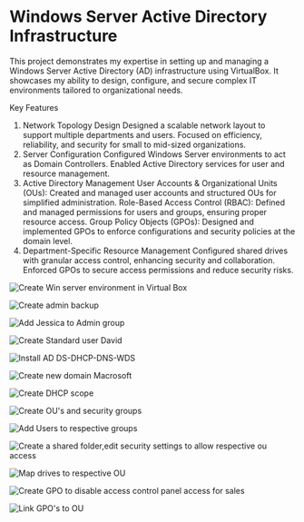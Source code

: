 # Windows Server Active Directory Infrastructure

This project demonstrates my expertise in setting up and managing a Windows Server Active Directory (AD) infrastructure using VirtualBox. It showcases my ability to design, configure, and secure complex IT environments tailored to organizational needs.

Key Features
1. Network Topology Design
Designed a scalable network layout to support multiple departments and users.
Focused on efficiency, reliability, and security for small to mid-sized organizations.
2. Server Configuration
Configured Windows Server environments to act as Domain Controllers.
Enabled Active Directory services for user and resource management.
3. Active Directory Management
User Accounts & Organizational Units (OUs): Created and managed user accounts and structured OUs for simplified administration.
Role-Based Access Control (RBAC): Defined and managed permissions for users and groups, ensuring proper resource access.
Group Policy Objects (GPOs): Designed and implemented GPOs to enforce configurations and security policies at the domain level.
4. Department-Specific Resource Management
Configured shared drives with granular access control, enhancing security and collaboration.
Enforced GPOs to secure access permissions and reduce security risks.


![Create Win server environment in Virtual Box](https://github.com/GreggNicholas/Windows-Server-Active-Directory/raw/main/1.Create%20Win%20server%20enivorment%20in%20Virtual%20Box.png)

![Create admin backup](https://github.com/GreggNicholas/Windows-Server-Active-Directory/raw/main/2.Create%20admin%20backup.png)

![Add Jessica to Admin group](https://github.com/GreggNicholas/Windows-Server-Active-Directory/raw/main/3.Add%20Jessica%20to%20Admin%20group.png)

![Create Standard user David](https://github.com/GreggNicholas/Windows-Server-Active-Directory/raw/main/4.Create%20Standard%20user%20David.png)

![Install AD DS-DHCP-DNS-WDS](https://github.com/GreggNicholas/Windows-Server-Active-Directory/raw/main/6.Install%20AD%20DS-DHCP-DNS-WDS.png)

![Create new domain Macrosoft](https://github.com/GreggNicholas/Windows-Server-Active-Directory/raw/main/7.Create%20new%20domain%20Macrosoft.png)

![Create DHCP scope](https://github.com/GreggNicholas/Windows-Server-Active-Directory/blob/main/8.create%20DHCP%20scope.png?raw=true)

![Create OU's and security groups](https://github.com/GreggNicholas/Windows-Server-Active-Directory/raw/main/9.Create%20ou_s%20and%20security%20groups.png)

![Add Users to respective groups](https://github.com/GreggNicholas/Windows-Server-Active-Directory/raw/main/10.Add%20Users%20to%20respective%20groups.png)

![Create a shared folder,edit security settings to allow respective ou access](https://github.com/GreggNicholas/Windows-Server-Active-Directory/raw/main/11.Create%20a%20shared%20folder,edit%20security%20settings%20to%20allow%20respective%20ou%20access.png)

![Map drives to respective OU](https://github.com/GreggNicholas/Windows-Server-Active-Directory/raw/main/12.Map%20drives%20to%20respective%20OU.png)

![Create GPO to disable access control panel access for sales](https://github.com/GreggNicholas/Windows-Server-Active-Directory/blob/main/13.Create%20GPO%20to%20disable%20access%20control%20panel%20acess%20for%20sales.png?raw=true)

![Link GPO's to OU](https://github.com/GreggNicholas/Windows-Server-Active-Directory/raw/main/14.Link%20GPO_s%20to%20OU.png)


